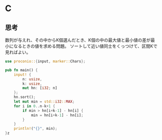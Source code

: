# C
## 思考
数列が与えれ、その中からK個選んだとき、K個の中の最大値と最小値の差が最小になるときの値を求める問題。
ソートして近い値同士をくっつけて、区間Kで見ればよい。
```rust
use proconio::{input, marker::Chars};

pub fn main() {
    input! {
        n: usize,
        k: usize,
        mut hn: [i32; n]
    };
    hn.sort();
    let mut min = std::i32::MAX;
    for i in 0..n-k+1 {
        if min > hn[i+k-1] - hn[i] {
            min = hn[i+k-1] - hn[i];
        }
    }
    println!("{}", min);
}z
```